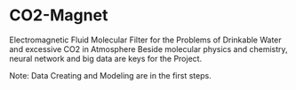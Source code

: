# CO2-Magnet

Electromagnetic Fluid Molecular Filter for the Problems of Drinkable Water and excessive CO2 in Atmosphere
Beside molecular physics and chemistry, neural network and big data are keys for the Project.

Note: Data Creating and Modeling are in the first steps.

